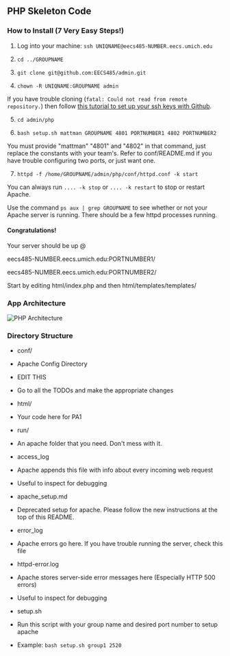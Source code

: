## PHP Skeleton Code

### How to Install (7 Very Easy Steps!)

1) Log into your machine: `ssh UNIQNAME@eecs485-NUMBER.eecs.umich.edu`

2) `cd ../GROUPNAME`

3) `git clone git@github.com:EECS485/admin.git`

4) `chown -R UNIQNAME:GROUPNAME admin`

If you have trouble cloning (`fatal: Could not read from remote repository.`) then follow [this tutorial to set up your ssh keys with Github](https://help.github.com/articles/generating-ssh-keys).

5) `cd admin/php`

6) `bash setup.sh mattman GROUPNAME 4801 PORTNUMBER1 4802 PORTNUMBER2`

You must provide "mattman" "4801" and "4802" in that command, just replace the constants with your team's. Refer to conf/README.md if you have trouble configuring two ports, or just want one.

7) `httpd -f /home/GROUPNAME/admin/php/conf/httpd.conf -k start`

You can always run `.... -k stop` or `.... -k restart` to stop or restart Apache.

Use the command `ps aux | grep GROUPNAME` to see whether or not your Apache server is running. There should be a few httpd processes running.

#### Congratulations!

Your server should be up @

eecs485-NUMBER.eecs.umich.edu:PORTNUMBER1/

eecs485-NUMBER.eecs.umich.edu:PORTNUMBER2/

Start by editing html/index.php and then html/templates/templates/

### App Architecture

![PHP Architecture](https://raw.github.com/EECS485-Fall2014/admin/master/php/PHP_Architecture.png)

### Directory Structure

* conf/
 * Apache Config Directory
 * EDIT THIS
 * Go to all the TODOs and make the appropriate changes

* html/
 * Your code here for PA1

* run/
 * An apache folder that you need. Don't mess with it.

* access_log
 * Apache appends this file with info about every incoming web request
 * Useful to inspect for debugging

* apache_setup.md
 * Deprecated setup for apache. Please follow the new instructions at the top of this README.

* error_log
 * Apache errors go here. If you have trouble running the server, check this file

* httpd-error.log
 * Apache stores server-side error messages here (Especially HTTP 500 errors)
 * Useful to inspect for debugging

* setup.sh
 * Run this script with your group name and desired port number to setup apache
 * Example: `bash setup.sh group1 2520`
